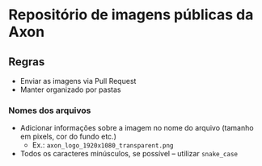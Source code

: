 # Repositório de imagens públicas da Axon

## Regras

- Enviar as imagens via Pull Request
- Manter organizado por pastas

### Nomes dos arquivos

- Adicionar informações sobre a imagem no nome do arquivo (tamanho em pixels, cor do fundo etc.)
  - Ex.: `axon_logo_1920x1080_transparent.png`
- Todos os caracteres minúsculos, se possível – utilizar `snake_case`